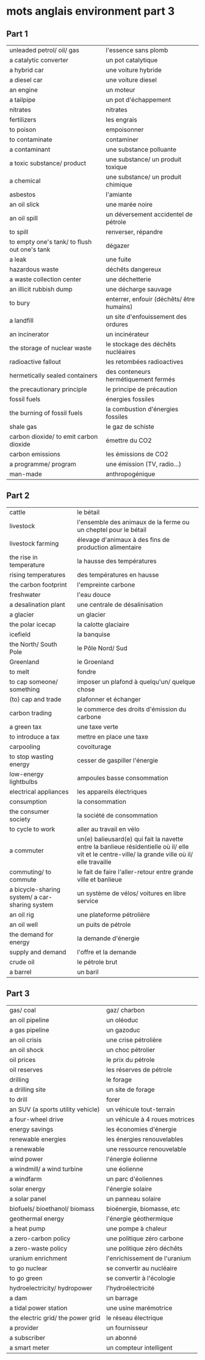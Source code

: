 # mots anglais environment part 3
## Part 1
|||
|:---|:---|
| unleaded petrol/ oil/ gas | l'essence sans plomb | ˌʌnˈlɛdɪd ˈpɛtrəl/ ˈɔɪl/ ˈgæs |
| a catalytic converter | un pot catalytique | eɪ ˌkætəˈlɪtɪk kənˈvɜːrtər |
| a hybrid car | une voiture hybride | eɪ ˈhaɪbrɪd ˈkɑːr |
| a diesel car | une voiture diesel | eɪ ˈdiːzəl ˈkɑːr |
| an engine | un moteur | ˈæn ˈɛndʒɪn |
| a tailpipe | un pot d'échappement | eɪ ˈteɪpaɪp |
| nitrates | nitrates |  |
| fertilizers | les engrais |  |
| to poison | empoisonner | ˈtu ˈpɔɪzən |
| to contaminate | contaminer | ˈtu kənˈtæmɪneɪt |
| a contaminant | une substance polluante | eɪ kənˈtæmɪnənt |
| a toxic substance/ product | une substance/ un produit toxique | eɪ ˈtɒksɪk ˈsʌbstəns/ ˈprɒdʌkt |
| a chemical | une substance/ un produit chimique | eɪ ˈkɛmɪkəl |
| asbestos | l'amiante | æsˈbɛstɒs |
| an oil slick | une marée noire | ˈæn ˈɔɪl ˈslɪk |
| an oil spill | un déversement accidentel de pétrole | ˈæn ˈɔɪl ˈspɪl |
| to spill | renverser, répandre | ˈtu ˈspɪl |
| to empty one's tank/ to flush out one's tank | dégazer | ˈtu ˈɛmpti ˈwʌnz ˈtæŋk/ ˈtu ˈflʌʃ ˈaʊt ˈwʌnz ˈtæŋk |
| a leak | une fuite | eɪ ˈliːk |
| hazardous waste | déchêts dangereux | ˈhæzərdəs ˈweɪst |
| a waste collection center | une déchetterie | eɪ ˈweɪst kəˈlɛkʃən ˈsɛntər |
| an illicit rubbish dump | une décharge sauvage | ˈæn ɪˈlɪsɪt ˈrʌbɪʃ ˈdʌmp |
| to bury | enterrer, enfouir (déchêts/ être humains) | ˈtu ˈbɛri |
| a landfill | un site d'enfouissement des ordures | eɪ ˈlændˌfɪl |
| an incinerator | un incinérateur | ˈæn ɪnˈsɪnəreɪtər |
| the storage of nuclear waste | le stockage des déchêts nucléaires | ˈðə ˈstɔːrɪdʒ ˈɒv ˈnjuːkliər ˈweɪst |
| radioactive fallout | les retombées radioactives | ˌreɪdiəʊˈæktɪv ˈfɔːlaʊt |
| hermetically sealed containers | des conteneurs hermétiquement fermés | hɜːrˈmɛtɪkəli   |
| the precautionary principle | le principe de précaution | ˈðə prɪˈkɔːʃənəri ˈprɪnsɪpəl |
| fossil fuels | énergies fossiles | ˈfɒsəl  |
| the burning of fossil fuels | la combustion d'énergies fossiles | ˈðə ˈbɜːrnɪŋ ˈɒv ˈfɒsəl  |
| shale gas | le gaz de schiste | ˈʃeɪl ˈgæs |
| carbon dioxide/ to emit carbon dioxide | émettre du CO2 | ˈkɑːrbən daɪˈɒksaɪd/ ˈtu ɪˈmɪt ˈkɑːrbən daɪˈɒksaɪd |
| carbon emissions | les émissions de CO2 | ˈkɑːrbən  |
| a programme/ program | une émission (TV, radio...) | eɪ ˈprəʊgræm/ ˈprəʊgræm |
| man-made | anthropogénique | ˌmænˈmeɪd |
## Part 2
|||
|:---|:---|
| cattle | le bétail | ˈkætəl |
| livestock | l'ensemble des animaux de la ferme ou un cheptel pour le bétail | ˈlaɪvstɒk |
| livestock farming | élevage d'animaux à des fins de production alimentaire | ˈlaɪvstɒk ˈfɑːrmɪŋ |
| the rise in temperature | la hausse des températures | ˈðə ˈraɪz ˌaɪˈɛn ˈtɛmpərətʃər |
| rising temperatures | des températures en hausse | ˈraɪzɪŋ  |
| the carbon footprint | l'empreinte carbone | ˈðə ˈkɑːrbən ˈfʊtprɪnt |
| freshwater | l'eau douce | ˈfrɛʃwɔːtər |
| a desalination plant | une centrale de désalinisation | eɪ ˌdiːsælɪˈneɪʃən ˈplɑːnt |
| a glacier | un glacier | eɪ ˈglæsiər |
| the polar icecap | la calotte glaciaire | ˈðə ˈpəʊlər ˈaɪsˌkæp |
| icefield | la banquise |  |
| the North/ South Pole | le Pôle Nord/ Sud | ˈðə ˈnɔːθ/ ˈsaʊθ ˈpəʊl |
| Greenland | le Groenland | ˈgriːnlənd |
| to melt | fondre | ˈtu ˈmɛlt |
| to cap someone/ something | imposer un plafond à quelqu'un/ quelque chose | ˈtu ˌsiːeɪˈpiː ˈsʌmwʌn/ ˈsʌmθɪŋ |
| (to) cap and trade | plafonner et échanger |  ˌsiːeɪˈpiː ˈænd ˈtreɪd |
| carbon trading | le commerce des droits d'émission du carbone | ˈkɑːrbən ˈtrædɪŋ |
| a green tax | une taxe verte | eɪ ˈɡriːn ˈtæks |
| to introduce a tax | mettre en place une taxe | ˈtu ˌɪntrəˈdjuːs eɪ ˈtæks |
| carpooling | covoiturage |  |
| to stop wasting energy | cesser de gaspiller l'énergie | ˈtu ˈstɒp ˈweɪstɪŋ ˈɛnərdʒi |
| low-energy lightbulbs | ampoules basse consommation |   |
| electrical appliances | les appareils électriques | ɪˈlɛktrɪkəl  |
| consumption | la consommation | kənˈsʌmpʃən |
| the consumer society | la société de consommation | ˈðə kənˈsjuːmər səˈsaɪəti |
| to cycle to work | aller au travail en vélo | ˈtu ˈsaɪkəl ˈtu ˈwɜːrk |
| a commuter | un(e) balieusard(e) qui fait la navette entre la banlieue résidentielle où il/ elle vit et le centre-ville/ la grande ville où il/ elle travaille | eɪ kəˈmjuːtər |
| commuting/ to commute | le fait de faire l'aller-retour entre grande ville et banlieue | kəˈmjuːtɪŋ/ ˈtu kəˈmjuːt |
| a bicycle-sharing system/ a car-sharing system | un système de vélos/ voitures en libre service | eɪ  ˈsɪstəm/ eɪ  ˈsɪstəm |
| an oil rig | une plateforme pétrolière | ˈæn ˈɔɪl ˈrɪg |
| an oil well | un puits de pétrole | ˈæn ˈɔɪl ˈwɛl |
| the demand for energy | la demande d'énergie | ˈðə dɪˈmɑːnd ˈfər ˈɛnərdʒi |
| supply and demand | l'offre et la demande | səˈplaɪ ˈænd dɪˈmɑːnd |
| crude oil | le pétrole brut | ˈkruːd ˈɔɪl |
| a barrel | un baril | eɪ ˈbærəl |
## Part 3
|||
|:---|:---|
| gas/ coal | gaz/ charbon | ˈgæs/ ˈkəʊl |
| an oil pipeline | un oléoduc | ˈæn ˈɔɪl ˈpaɪplaɪn |
| a gas pipeline | un gazoduc | eɪ ˈgæs ˈpaɪplaɪn |
| an oil crisis | une crise pétrolière | ˈæn ˈɔɪl ˈkraɪsɪs |
| an oil shock | un choc pétrolier | ˈæn ˈɔɪl ˈʃɒk |
| oil prices | le prix du pétrole | ˈɔɪl  |
| oil reserves | les réserves de pétrole | ˈɔɪl  |
| drilling | le forage | ˈdrɪlɪŋ |
| a drilling site | un site de forage | eɪ ˈdrɪlɪŋ ˈsaɪt |
| to drill | forer | ˈtu ˈdrɪl |
| an SUV (a sports utility vehicle) | un véhicule tout-terrain | ˈæn ˌɛsjuːˈviː  spɔːts juːˈtɪləti  |
| a four-wheel drive | un véhicule à 4 roues motrices | eɪ  ˈdraɪv |
| energy savings | les économies d'énergie | ˈɛnərdʒi  |
| renewable energies | les énergies renouvelables | rɪˈnjuːəbəl  |
| a renewable | une ressource renouvelable | eɪ rɪˈnjuːəbəl |
| wind power | l'énergie éolienne | ˈwɪnd ˈpaʊər |
| a windmill/ a wind turbine | une éolienne | eɪ ˈwɪndmɪl/ eɪ ˈwɪnd ˈtɜːrbaɪn |
| a windfarm | un parc d'éoliennes | eɪ  |
| solar energy | l'énergie solaire | ˈsəʊlər ˈɛnərdʒi |
| a solar panel | un panneau solaire | eɪ ˈsəʊlər ˈpænəl |
| biofuels/ bioethanol/ biomass | bioénergie, biomasse, etc | / ˌbaɪəʊˈɛθənɒl/ ˈbaɪəʊˌmæs |
| geothermal energy | l'énergie géothermique | ˌdʒiːəʊˈθɜːməl ˈɛnərdʒi |
| a heat pump | une pompe à chaleur | eɪ ˈhiːt ˈpʌmp |
| a zero-carbon policy | une politique zéro carbone | eɪ  ˈpɒlɪsi |
| a zero-waste policy | une politique zéro déchêts | eɪ  ˈpɒlɪsi |
| uranium enrichment | l'enrichissement de l'uranium | jʊˈreɪnɪəm ɪnˈrɪtʃmənt |
| to go nuclear | se convertir au nucléaire | ˈtu ˈgəʊ ˈnjuːkliər |
| to go green | se convertir à l'écologie | ˈtu ˈgəʊ ˈɡriːn |
| hydroelectricity/ hydropower | l'hydroélectricité | ˌhaɪdrəʊɪlɛkˈtrɪsɪti/ ˈhaɪdrəʊˌpaʊə |
| a dam | un barrage | eɪ ˈdæm |
| a tidal power station | une usine marémotrice | eɪ ˈtaɪdəl ˈpaʊər ˈsteɪʃən |
| the electric grid/ the power grid | le réseau électrique | ˈðə ɪˈlɛktrɪk ˈgrɪd/ ˈðə ˈpaʊər ˈgrɪd |
| a provider | un fournisseur | eɪ prəˈvaɪdər |
| a subscriber | un abonné | eɪ səbˈskraɪbər |
| a smart meter | un compteur intelligent | eɪ ˈsmɑːt ˈmiːtər |
